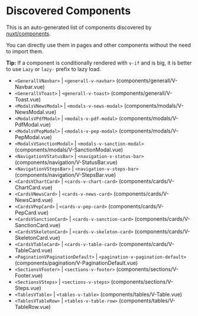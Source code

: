 # Discovered Components

This is an auto-generated list of components discovered by [nuxt/components](https://github.com/nuxt/components).

You can directly use them in pages and other components without the need to import them.

**Tip:** If a component is conditionally rendered with `v-if` and is big, it is better to use `Lazy` or `lazy-` prefix to lazy load.

- `<GenerallVNavbar>` | `<generall-v-navbar>` (components/generall/V-Navbar.vue)
- `<GenerallVToast>` | `<generall-v-toast>` (components/generall/V-Toast.vue)
- `<ModalsVNewsModal>` | `<modals-v-news-modal>` (components/modals/V-NewsModal.vue)
- `<ModalsVPdfModal>` | `<modals-v-pdf-modal>` (components/modals/V-PdfModal.vue)
- `<ModalsVPepModal>` | `<modals-v-pep-modal>` (components/modals/V-PepModal.vue)
- `<ModalsVSanctionModal>` | `<modals-v-sanction-modal>` (components/modals/V-SanctionModal.vue)
- `<NavigationVStatusBar>` | `<navigation-v-status-bar>` (components/navigation/V-StatusBar.vue)
- `<NavigationVStepsBar>` | `<navigation-v-steps-bar>` (components/navigation/V-StepsBar.vue)
- `<CardsVChartCard>` | `<cards-v-chart-card>` (components/cards/V-ChartCard.vue)
- `<CardsVNewsCard>` | `<cards-v-news-card>` (components/cards/V-NewsCard.vue)
- `<CardsVPepCard>` | `<cards-v-pep-card>` (components/cards/V-PepCard.vue)
- `<CardsVSanctionCard>` | `<cards-v-sanction-card>` (components/cards/V-SanctionCard.vue)
- `<CardsVSkeletonCard>` | `<cards-v-skeleton-card>` (components/cards/V-SkeletonCard.vue)
- `<CardsVTableCard>` | `<cards-v-table-card>` (components/cards/V-TableCard.vue)
- `<PaginationVPaginationDefault>` | `<pagination-v-pagination-default>` (components/pagination/V-PaginationDefault.vue)
- `<SectionsVFooter>` | `<sections-v-footer>` (components/sections/V-Footer.vue)
- `<SectionsVSteps>` | `<sections-v-steps>` (components/sections/V-Steps.vue)
- `<TablesVTable>` | `<tables-v-table>` (components/tables/V-Table.vue)
- `<TablesVTableRow>` | `<tables-v-table-row>` (components/tables/V-TableRow.vue)
